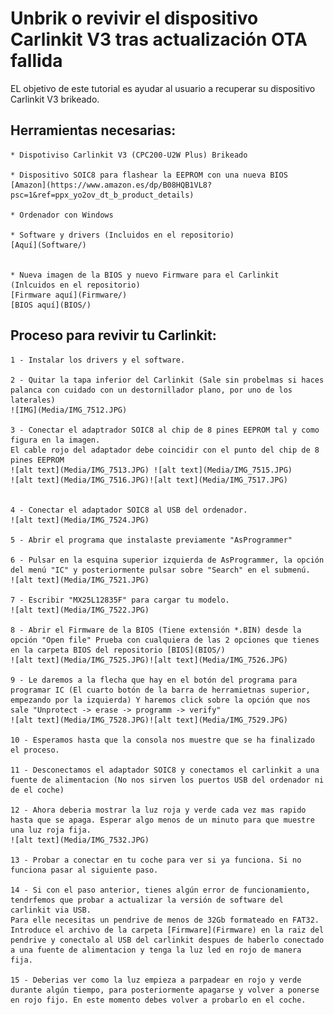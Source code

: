# Unbrik o revivir el dispositivo Carlinkit V3 tras actualización OTA fallida

EL objetivo de este tutorial es ayudar al usuario a recuperar su dispositivo Carlinkit V3 brikeado.

## Herramientas necesarias:

    * Dispotiviso Carlinkit V3 (CPC200-U2W Plus) Brikeado
    
    * Dispositivo SOIC8 para flashear la EEPROM con una nueva BIOS [Amazon](https://www.amazon.es/dp/B08HQB1VL8?psc=1&ref=ppx_yo2ov_dt_b_product_details)

    * Ordenador con Windows  

    * Software y drivers (Incluidos en el repositorio) 
    [Aquí](Software/)


    * Nueva imagen de la BIOS y nuevo Firmware para el Carlinkit (Inlcuidos en el repositorio)
    [Firmware aquí](Firmware/)
    [BIOS aquí](BIOS/)
    

## Proceso para revivir tu Carlinkit:

    1 - Instalar los drivers y el software.

    2 - Quitar la tapa inferior del Carlinkit (Sale sin probelmas si haces palanca con cuidado con un destornillador plano, por uno de los laterales)
    ![IMG](Media/IMG_7512.JPG)

    3 - Conectar el adaptrador SOIC8 al chip de 8 pines EEPROM tal y como figura en la imagen.
    El cable rojo del adaptador debe coincidir con el punto del chip de 8 pines EEPROM
    ![alt text](Media/IMG_7513.JPG) ![alt text](Media/IMG_7515.JPG)
    ![alt text](Media/IMG_7516.JPG)![alt text](Media/IMG_7517.JPG)


    4 - Conectar el adaptador SOIC8 al USB del ordenador.
    ![alt text](Media/IMG_7524.JPG)
    
    5 - Abrir el programa que instalaste previamente "AsProgrammer"

    6 - Pulsar en la esquina superior izquierda de AsProgrammer, la opción del menú "IC" y posteriormente pulsar sobre "Search" en el submenú.
    ![alt text](Media/IMG_7521.JPG)

    7 - Escribir "MX25L12835F" para cargar tu modelo. 
    ![alt text](Media/IMG_7522.JPG)

    8 - Abrir el Firmware de la BIOS (Tiene extensión *.BIN) desde la opción "Open file" Prueba con cualquiera de las 2 opciones que tienes en la carpeta BIOS del repositorio [BIOS](BIOS/)
    ![alt text](Media/IMG_7525.JPG)![alt text](Media/IMG_7526.JPG)
    
    9 - Le daremos a la flecha que hay en el botón del programa para programar IC (El cuarto botón de la barra de herramietnas superior, empezando por la izquierda) Y haremos click sobre la opción que nos sale "Unprotect -> erase -> programm -> verify"
    ![alt text](Media/IMG_7528.JPG)![alt text](Media/IMG_7529.JPG)

    10 - Esperamos hasta que la consola nos muestre que se ha finalizado el proceso.

    11 - Desconectamos el adaptador SOIC8 y conectamos el carlinkit a una fuente de alimentacion (No nos sirven los puertos USB del ordenador ni de el coche)

    12 - Ahora deberia mostrar la luz roja y verde cada vez mas rapido hasta que se apaga. Esperar algo menos de un minuto para que muestre una luz roja fija.
    ![alt text](Media/IMG_7532.JPG)

    13 - Probar a conectar en tu coche para ver si ya funciona. Si no funciona pasar al siguiente paso.

    14 - Si con el paso anterior, tienes algún error de funcionamiento, tendrfemos que probar a actualizar la versión de software del carlinkit via USB.
    Para elle necesitas un pendrive de menos de 32Gb formateado en FAT32.
    Introduce el archivo de la carpeta [Firmware](Firmware) en la raiz del pendrive y conectalo al USB del carlinkit despues de haberlo conectado a una fuente de alimentacion y tenga la luz led en rojo de manera fija.

    15 - Deberias ver como la luz empieza a parpadear en rojo y verde durante algún tiempo, para posteriormente apagarse y volver a ponerse en rojo fijo. En este momento debes volver a probarlo en el coche.